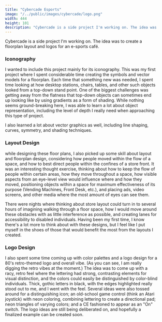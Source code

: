 ```yaml
---
title: "Cybercade Esports"
image: "/../public/images/cybercade/logo.png"
width: 444
height: 101
description: "Cybercade is a side project I'm working on. The idea was to create a floorplan layout and logos for an e-sports café."
---
```


Cybercade is a side project I'm working on. The idea was to create a floorplan layout and logos for an e-sports café.

### Iconography

I wanted to include this project mainly for its iconography. This was my first project where I spent considerable time creating the symbols and vector models for a floorplan. Each time that something new was needed, I spent time looking at how desktop stations, chairs, tables, and other such objects looked from a top-down stand point. One of the biggest challenges was getting away from the flatness that top-down objects can sometimes end up looking like by using gradients as a form of shading. While nothing seems ground-breaking here, I was able to learn a lot about object representation, including the level of depth I really need when approaching this type of project.

I also learned a lot about vector graphics as well, including line shaping, curves, symmetry, and shading techniques.

### Layout Design

while designing these floor plans, I also picked up some skill about layout and floorplan design, considering how people moved within the flow of a space, and how to best direct people within the confines of a store front. It was an interesting thought exercise, thinking about how to keep the flow of people within certain areas, how they move throughout a space, how visible aspects from an eye-level view would influence where and how they moved, positioning objects within a space for maximum effectiveness of its purpose (Vending Machines, Front Desk, etc.), and placing ads, video screens, and other media where the most amount of eyes can see them.

There were nights where thinking about store layout could turn in to several hours of imagining walking through a floor space, how I would move around these obstacles with as little interference as possible, and creating lanes for accessibility to disabled individuals. Having been my first time, I know there's a lot more to think about with these designs, but I feel like I put myself in the shoes of those that would benefit the most from the layouts I created.

### Logo Design

I also spent some time coming up with color palettes and a logo design for a 80's retro-themed logo and overall vibe. (As you can see, I am really digging the retro vibes at the moment.) The idea was to come up with a racy, retro feel where the lettering had strong, contrasting elements for visual distinction, and the colors could easily be distinguished by color-blind individuals. Thick, gothic letters in black, with the edges highlighted really stood out to me, and I went with the feel. Several ideas were also tossed around for a distinguishing icon; an old-school game control (think an Atari joystick) with neon coloring, combining lettering to create a directional pad; neon triangles of varying colors; and a CE fashioned to appear as an "On" switch. The logo ideas are still being deliberated on, and hopefully a finalized example can be created soon.

